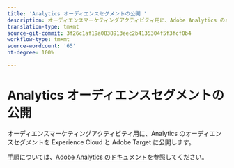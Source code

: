 ```yaml
---
title: 'Analytics オーディエンスセグメントの公開 '
description: オーディエンスマーケティングアクティビティ用に、Adobe Analytics のオーディエンスセグメントを Experience Cloud と Adobe Target に公開する方法。
translation-type: tm+mt
source-git-commit: 3f26c1af19a0838913eec2b4135304f5f3fcf0b4
workflow-type: tm+mt
source-wordcount: '65'
ht-degree: 100%

---
```



# Analytics オーディエンスセグメントの公開

オーディエンスマーケティングアクティビティ用に、Analytics のオーディエンスセグメントを Experience Cloud と Adobe Target に公開します。

手順については、[Adobe Analytics のドキュメント](https://docs.adobe.com/content/help/ja-JP/analytics/components/segmentation/segmentation-workflow/seg-publish.html)を参照してください。
